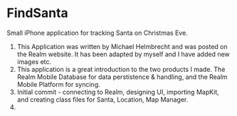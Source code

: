 # FindSanta
Small iPhone application for tracking Santa on Christmas Eve. 
1.  This Application was written by Michael Helmbrecht and was posted on the Realm website. It has been adapted by myself and I have
    added new images etc.
2.  This application is a great introduction to the two products I made. The Realm Mobile Database for data perstistence & handling,
    and the Realm Mobile Platform for syncing.
3.  Initial commit - connecting to Realm, designing UI, importing MapKit, and creating class files for Santa, Location, Map Manager.
4.
